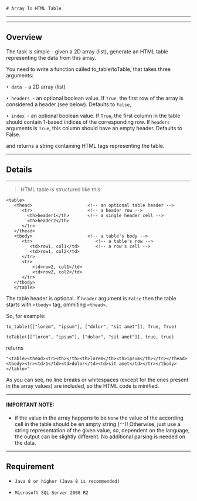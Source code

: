     # Array To HTML Table

---- 

----
## Overview
The task is simple - given a 2D array (list), generate an HTML table representing the data from this array.

You need to write a function called to_table/toTable, that takes three arguments:

`• data `- a 2D array (list)

`• headers `- an optional boolean value. If `True`, the first row of the array is considered a header (see below). Defaults to `False`,

`• index `- an optional boolean value. If `True`, the first column in the table should contain 1-based indices of the corresponding row. If `headers` arguments is `True`, this column should have an empty header. Defaults to False.

and returns a string containing HTML tags representing the table.


----
## Details

----

>HTML table is structured like this: 

    <table>                                
       <thead>                     <!-- an optional table header -->    
          <tr>                     <!-- a header row -->
            <th>header1</th>       <!-- a single header cell -->
            <th>header2</th>
          </tr>                               
       </thead>                           
       <tbody>                     <!-- a table's body -->
          <tr>                        <!-- a table's row -->
             <td>row1, col1</td>      <!-- a row's cell -->
             <td>row1, col2</td>
          </tr>
          <tr>
              <td>row2, col1</td>
              <td>row2, col2</td>
          </tr>                                     
       </tbody>                               
       </table> 
The table header is optional. If `header` argument is `False` then the table starts with `<tbody>` tag, ommiting `<thead>`.

So, for example: 

`to_table([["lorem", "ipsum"], ["dolor", "sit amet"]], True, True)`

`toTable([["lorem", "ipsum"], ["dolor", "sit amet"]], true, true) `

returns

`"<table><thead><tr><th></th><th>lorem</th><th>ipsum</th></tr></thead><tbody><tr><td>1</td><td>dolor</td><td>sit amet</td></tr></tbody></table>"`

As you can see, no line breaks or whitespaces (except for the ones present in the array values) are included, so the HTML code is minified.

----
#### IMPORTANT NOTE: 
* if the value in the array happens to be `None` the value of the according cell in the table should be en ampty string (`""`)! Otherwise, just use a string representation of the given value, so, dependent on the language, the output can be slightly different. No additional parsing is needed on the data.

----
## Requirement
* `Java 8 or higher (Java 8 is recommended)`

* `Microsoft SQL Server 2008 R2`

    
